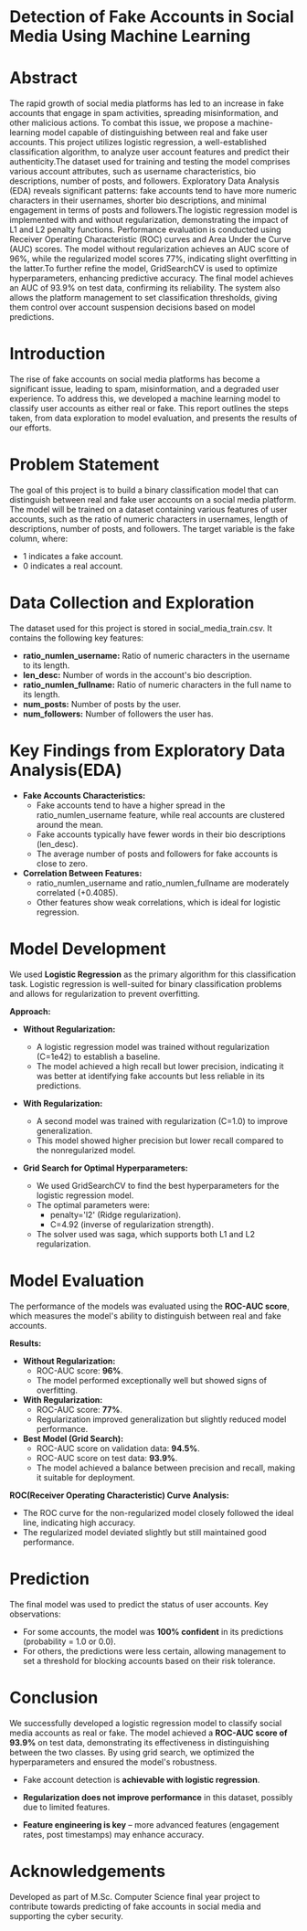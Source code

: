 # Detection of Fake Accounts in Social Media Using Machine Learning

# Abstract
The rapid growth of social media platforms has led to an increase in fake accounts that engage in spam activities, spreading misinformation, and other malicious actions. To combat this issue, we propose a machine-learning model capable of distinguishing between real and fake user accounts. This project utilizes logistic regression, a well-established classification algorithm, to analyze user account features and predict their authenticity.The dataset used for training and testing the model comprises various account attributes, such as username characteristics, bio descriptions, number of posts, and followers. Exploratory Data Analysis (EDA) reveals significant patterns: fake accounts tend to have more numeric characters in their usernames, shorter bio descriptions, and minimal engagement in terms of posts and followers.The logistic regression model is implemented with and without regularization, demonstrating the impact of L1 and L2 penalty functions. Performance evaluation is conducted using Receiver Operating Characteristic (ROC) curves and Area Under the Curve (AUC) scores. The model without regularization achieves an AUC score of 96%, while the regularized model scores 77%, indicating slight overfitting in the latter.To further refine the model, GridSearchCV is used to optimize hyperparameters, enhancing predictive accuracy. The final model achieves an AUC of 93.9% on test data, confirming its reliability. The system also allows the platform management to set classification thresholds, giving them control over account suspension decisions based on model predictions. 

# Introduction 
The rise of fake accounts on social media platforms has become a significant issue, leading to spam, misinformation, and a degraded user experience. To address this, we developed a machine learning model to classify user accounts as either real or fake. This report outlines the steps taken, from data exploration to model evaluation, and presents the results of our efforts. 
  
# Problem Statement 
The goal of this project is to build a binary classification model that can distinguish between real and fake user accounts on a social media platform. The model will be trained on a dataset containing various features of user accounts, such as the ratio of numeric characters in usernames, length of descriptions, number of posts, and followers. The target variable is the fake column, where: 
+ 1 indicates a fake account.
+ 0 indicates a real account.

# Data Collection and Exploration 
The dataset used for this project is stored in social_media_train.csv. It contains the following key features: 
+ **ratio_numlen_username:** Ratio of numeric characters in the username to its length.
+ **len_desc:** Number of words in the account's bio description.
+ **ratio_numlen_fullname:** Ratio of numeric characters in the full name to its length.
+ **num_posts:** Number of posts by the user.
+ **num_followers:** Number of followers the user has.

# Key Findings from Exploratory Data Analysis(EDA) 
+ **Fake Accounts Characteristics:**
  - Fake accounts tend to have a higher spread in the ratio_numlen_username feature, while real accounts are clustered around the mean.
  - Fake accounts typically have fewer words in their bio descriptions (len_desc).
  - The average number of posts and followers for fake accounts is close to zero. 
+ **Correlation Between Features:**
  - ratio_numlen_username and ratio_numlen_fullname are moderately correlated (+0.4085).
  - Other features show weak correlations, which is ideal for logistic regression. 

# Model Development 
We used **Logistic Regression** as the primary algorithm for this classification task. Logistic regression is well-suited for binary classification problems and allows for regularization to prevent overfitting. 

**Approach:** 
+ **Without Regularization:**
  - A logistic regression model was trained without regularization (C=1e42) to establish a baseline.
  - The model achieved a high recall but lower precision, indicating it was better at identifying fake accounts but less reliable in its predictions. 
+ **With Regularization:**
  - A second model was trained with regularization (C=1.0) to improve generalization.
  - This model showed higher precision but lower recall compared to the nonregularized model. 
 
+ **Grid Search for Optimal Hyperparameters:**
  - We used GridSearchCV to find the best hyperparameters for the logistic regression model.
  - The optimal parameters were:
    * penalty='l2' (Ridge regularization).
    * C=4.92 (inverse of regularization strength).
  - The solver used was saga, which supports both L1 and L2 regularization. 

# Model Evaluation
The performance of the models was evaluated using the **ROC-AUC score**, which measures the model's ability to distinguish between real and fake accounts.

**Results:** 
+ **Without Regularization:**
  - ROC-AUC score: **96%**.
  - The model performed exceptionally well but showed signs of overfitting. 
+ **With Regularization:**
  - ROC-AUC score: **77%**.
  - Regularization improved generalization but slightly reduced model performance. 
+ **Best Model (Grid Search):**
  - ROC-AUC score on validation data: **94.5%**.
  - ROC-AUC score on test data: **93.9%**.
  - The model achieved a balance between precision and recall, making it suitable for deployment.

**ROC(Receiver Operating Characteristic) Curve Analysis:**
+ The ROC curve for the non-regularized model closely followed the ideal line, indicating high accuracy.
+ The regularized model deviated slightly but still maintained good performance.

# Prediction 
The final model was used to predict the status of user accounts. Key observations: 
+ For some accounts, the model was **100% confident** in its predictions (probability = 1.0 or 0.0).
+ For others, the predictions were less certain, allowing management to set a threshold for blocking accounts based on their risk tolerance.

# Conclusion 
We successfully developed a logistic regression model to classify social media accounts as real or fake. The model achieved a **ROC-AUC score of 93.9%** on test data, demonstrating its effectiveness in distinguishing between the two classes. By using grid search, we optimized the hyperparameters and ensured the model's robustness. 
+ Fake account detection is **achievable with logistic regression**. 
 
+ **Regularization does not improve performance** in this dataset, possibly due to limited features. 
 
+ **Feature engineering is key** – more advanced features (engagement rates, post timestamps) may enhance accuracy. 

# Acknowledgements
Developed as part of M.Sc. Computer Science final year project to contribute towards predicting of fake accounts in social media and supporting the cyber security.
